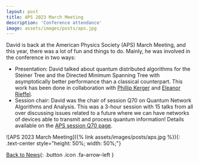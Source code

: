 ```yaml
---
layout: post
title: APS 2023 March Meeting
description: 'Conference attendance'
image: assets/images/posts/aps.jpg
---
```


David is back at the American Physics Society (APS) March Meeting, and this year, there was a lot of fun and things to do.
Mainly, he was involved in the conference in two ways:

- Presentation: David talked about quantum distributed algorithms for the Steiner Tree and the Directed Minimum Spanning Tree with asymptotically better performance than a classical counterpart. This work has been done in collaboration with [Phillip Kerger](https://phillipkerger.github.io/) and [Eleanor Rieffel](https://scholar.google.com/citations?user=2UvnS7UAAAAJ&hl=en).
- Session chair: David was the chair of session Q70 on Quantum Network Algorithms and Analysis. This was a 3-hour session with 15 talks from all over discussing issues related to a future where we can have networks of devices able to transmit and process quantum information! Details available on the [APS session Q70 page](https://march.aps.org/sessions/Q70).

![APS 2023 March Meeting]({% link assets/images/posts/aps.jpg %}){: .text-center style="height: 50%; width: 50%;"}

[Back to News](/3-news.html){: .button .icon .fa-arrow-left }
